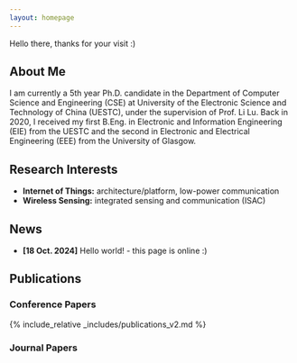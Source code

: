 ```yaml
---
layout: homepage
---
```

Hello there, thanks for your visit :)

## About Me

I am currently a 5th year Ph.D. candidate in the Department of Computer Science and Engineering (CSE) at University of the Electronic Science and Technology of China (UESTC), under the supervision of Prof. Li Lu. Back in 2020, I received my first B.Eng. in Electronic and Information Engineering (EIE) from the UESTC and the second in Electronic and Electrical Engineering (EEE) from the University of Glasgow.

## Research Interests

- **Internet of Things:** architecture/platform, low-power communication
- **Wireless Sensing:** integrated sensing and communication (ISAC)

## News

- **[18 Oct. 2024]** Hello world! - this page is online :)

## Publications
### Conference Papers
{% include_relative _includes/publications_v2.md %}

### Journal Papers

<!-- {% include_relative _includes/services.md %} -->
